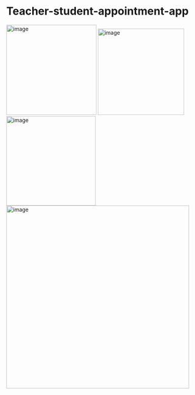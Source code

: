 # Teacher-student-appointment-app
<img width="237" alt="image" src="https://github.com/user-attachments/assets/3389262a-2eaf-45eb-8e91-c0da7e50e8f0">
<img width="227" alt="image" src="https://github.com/user-attachments/assets/4883e93f-d4f3-4666-9490-fe87436a19ef">
<img width="235" alt="image" src="https://github.com/user-attachments/assets/650eb584-ba72-400c-a5b6-3ce5a62fded4">
<img width="481" alt="image" src="https://github.com/user-attachments/assets/62957144-9f8b-456c-a553-35dac1193613">
